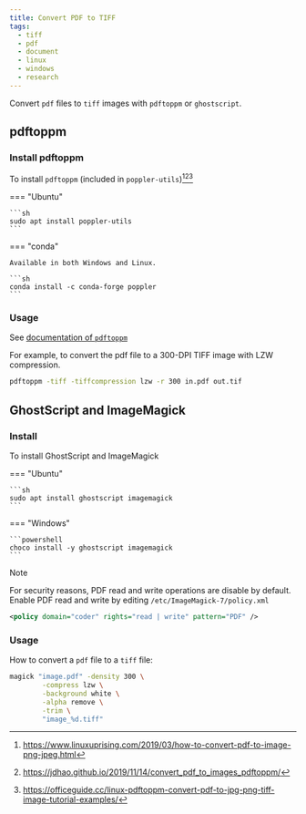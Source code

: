 ```yaml
---
title: Convert PDF to TIFF
tags:
  - tiff
  - pdf
  - document
  - linux
  - windows
  - research
---
```


Convert `pdf` files to `tiff` images with `pdftoppm` or `ghostscript`.

## pdftoppm

[^2]: https://www.linuxuprising.com/2019/03/how-to-convert-pdf-to-image-png-jpeg.html
[^3]: https://jdhao.github.io/2019/11/14/convert_pdf_to_images_pdftoppm/
[^4]: https://officeguide.cc/linux-pdftoppm-convert-pdf-to-jpg-png-tiff-image-tutorial-examples/

### Install pdftoppm

To install `pdftoppm` (included in `poppler-utils`)[^2][^3][^4]

=== "Ubuntu"

    ```sh
    sudo apt install poppler-utils
    ```

=== "conda"

    Available in both Windows and Linux.

    ```sh
    conda install -c conda-forge poppler
    ```

### Usage

See [documentation of `pdftoppm`](https://www.mankier.com/1/pdftoppm)

For example, to convert the pdf file to a 300-DPI TIFF image with LZW compression.

```sh
pdftoppm -tiff -tiffcompression lzw -r 300 in.pdf out.tif
```

## GhostScript and ImageMagick

### Install

To install GhostScript and ImageMagick

=== "Ubuntu"

    ```sh
    sudo apt install ghostscript imagemagick
    ```

=== "Windows"

    ```powershell
    choco install -y ghostscript imagemagick
    ```

> [!NOTE]
> For security reasons, PDF read and write operations are disable by default. Enable PDF read and write by editing `/etc/ImageMagick-7/policy.xml`
> ```xml title="/etc/ImageMagick-7/policy.xml"
> <policy domain="coder" rights="read | write" pattern="PDF" />
> ```

### Usage

How to convert a `pdf` file to a `tiff` file:

```sh
magick "image.pdf" -density 300 \
        -compress lzw \
        -background white \
        -alpha remove \
        -trim \
        "image_%d.tiff"
```
